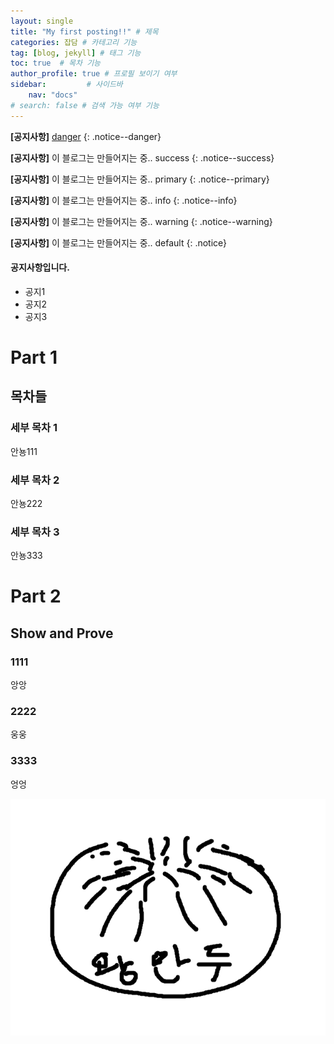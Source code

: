 ```yaml
---
layout: single
title: "My first posting!!" # 제목
categories: 잡담 # 카테고리 기능
tag: [blog, jekyll] # 태그 기능
toc: true  # 목차 기능
author_profile: true # 프로필 보이기 여부
sidebar:         # 사이드바
    nav: "docs"
# search: false # 검색 가능 여부 기능
---
```


<!-- 베너형식 공지사항 -->
**[공지사항]** [danger](https://kingmandooo.github.io/minimal-mistakes/docs/quick-start-guide/)
{: .notice--danger}  

**[공지사항]** 이 블로그는 만들어지는 중.. success
{: .notice--success}  

**[공지사항]** 이 블로그는 만들어지는 중.. primary
{: .notice--primary}  

**[공지사항]** 이 블로그는 만들어지는 중.. info
{: .notice--info}  

**[공지사항]** 이 블로그는 만들어지는 중.. warning
{: .notice--warning}  

**[공지사항]** 이 블로그는 만들어지는 중.. default
{: .notice}

<!-- div로 감싸서 리스트로 만든 공지 -->
<div class="notice--success">  
<h4>공지사항입니다.</h4>
<ul>
    <li>공지1</li>
    <li>공지2</li>
    <li>공지3</li>
</ul> 
</div>


# Part 1

## 목차들

### 세부 목차 1

안뇽111

### 세부 목차 2

안뇽222

### 세부 목차 3

안뇽333

# Part 2

## Show and Prove

### 1111

앙앙

### 2222 

웅웅

### 3333

엉엉




![kingmandooo](assets/images/kingmandooo.png)
